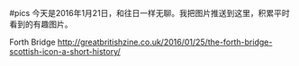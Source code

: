 #pics
今天是2016年1月21日，和往日一样无聊。我把图片推送到这里，积累平时看到的有趣图片。

Forth Bridge
http://greatbritishzine.co.uk/2016/01/25/the-forth-bridge-scottish-icon-a-short-history/
